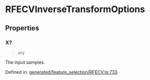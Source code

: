 # RFECVInverseTransformOptions

## Properties

### X?

> `any`

The input samples.

Defined in:  [generated/feature\_selection/RFECV.ts:733](https://github.com/transitive-bullshit/scikit-learn-ts/blob/b59c1ff/packages/sklearn/src/generated/feature_selection/RFECV.ts#L733)
